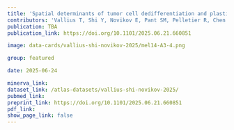 ```yaml
---
title: 'Spatial determinants of tumor cell dedifferentiation and plasticity in primary cutaneous melanoma'
contributors: 'Vallius T, Shi Y, Novikov E, Pant SM, Pelletier R, Chen YA, Tefft JB, Johnson AN...Sorger PK. (2025).'
publication: TBA
publication_link: https://doi.org/10.1101/2025.06.21.660851

image: data-cards/vallius-shi-novikov-2025/mel14-A3-4.png

group: featured

date: 2025-06-24

minerva_link:
dataset_link: /atlas-datasets/vallius-shi-novikov-2025/
pubmed_link:
preprint_link: https://doi.org/10.1101/2025.06.21.660851
pdf_link:
show_page_link: false
---
```


